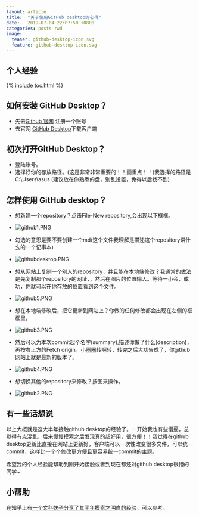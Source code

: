 ```yaml
---
layout: article
title:  "关于使用GitHub desktop的心得"
date:   2019-07-04 22:07:50 +0800
categories: posts rwd
image:
  teaser: github-desktop-icon.svg
  feature: github-desktop-icon.svg
---
```


## 个人经验

{% include toc.html %}

## 如何安装 GitHub Desktop？

- 先去[Github 官网][Github官网] 注册一个账号
- 去官网 [GitHub Desktop][GitHub_Desktop]下载客户端

## 初次打开GitHub Desktop？ 

- 登陆账号。
- 选择好你的存放路径。(这是非常非常重要的！！画重点！！)我选择的路径是 C:\Users\asus (建议放在你熟悉的盘，别乱设置，免得以后找不到)

## 怎样使用 GitHub desktop？

- 想新建一个repository？点击File-New repository,会出现以下框框。
- ![github1.PNG](https://i.loli.net/2018/01/03/5a4c9fd1becf1.png)
- 勾选的意思是要不要创建一个md(这个文件我理解是描述这个repository讲什么的一个记事本)
- ![githubdesktop.PNG](https://i.loli.net/2018/01/03/5a4ca02a3b04f.png)


- 想从网站上复制一个别人的repository，并且能在本地端修改？我通常的做法是先复制那个repository的网址，，然后在图片的位置输入。等待一小会，成功，你就可以在你存放的位置看到这个文件。
- ![github5.PNG](https://i.loli.net/2018/01/03/5a4ca07477532.png)

- 想在本地端修改后，把它更新到网站上？你做的任何修改都会出现在左侧的框框里，
- ![github3.PNG](https://i.loli.net/2018/01/03/5a4ca0bb15ac5.png)
- 然后可以为本次commit起个名字(summary),描述你做了什么(description)，再按右上方的Fetch origin。小圈圈转啊转，转完之后大功告成了，你github网站上就是最新的版本了。
- ![github4.PNG](https://i.loli.net/2018/01/03/5a4ca0d804ee1.png)

- 想切换其他的repository来修改？按图来操作。
- ![github2.PNG](https://i.loli.net/2018/01/03/5a4ca0f9354f8.png)

## 有一些话想说
以上大概就是这大半年接触github desktop的经验了。一开始我也有些懵逼，总觉得有点混乱，后来慢慢摸索之后发现真的超好用，很方便！！我觉得在github desktop更新比直接在网站上更新好，客户端可以一次性改变很多文件，可以统一commit，这样比一个个修改更方便且更容易统一commit的主题。

希望我的个人经验能帮助到刚开始接触或者到现在都还对github desktop很懵的同学~

## 小帮助
在知乎上有[一个文科妹子分享了其半年摸索才明白的经验][文科妹子用GitHub]，可以參考。


[GitHub_Desktop]: https://desktop.github.com/
[Github官网]: https://github.com/
[文科妹子用GitHub]: https://www.zhihu.com/question/20070065 